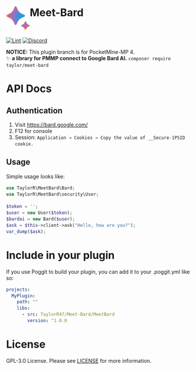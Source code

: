 <h1>Meet-Bard<img src="asset/img/logo.png" height="64" width="64" align="left"></img></h1><br/> 

[![Lint](https://poggit.pmmp.io/ci.shield/TaylorR47/Meet-Bard/Meet-Bard)](https://poggit.pmmp.io/ci/TaylorR47/Meet-Bard/Meet-Bard) 
[![Discord](https://img.shields.io/discord/1100650029573738508.svg?label=&logo=discord&logoColor=ffffff&color=7389D8&labelColor=6A7EC2)](https://discord.gg/yAhsgskaGy) 

**NOTICE:** This plugin branch is for PocketMine-MP 4. <br/> ✨ **a library for PMMP connect to Google Bard AI.** </div>
`composer require taylor/meet-bard`

# API Docs
## Authentication
1. Visit https://bard.google.com/
2. F12 for console
3. Session: `Application → Cookies → Copy the value of __Secure-1PSID cookie.`

## Usage
Simple usage looks like:
```php
use TaylorR\MeetBard\Bard;
use TaylorR\MeetBard\security\User;

$token = '';
$user = new User($token);
$bardai = new Bard($user);
$ask = $this->client->ask("Hello, how are you?");
var_dump($ask);
```

# Include in your plugin
If you use Poggit to build your plugin, you can add it to your .poggit.yml like so:
```yaml
projects:
  MyPlugin:
    path: ""
    libs:
      - src: TaylorR47/Meet-Bard/MeetBard
        version: ^1.0.0
```

# License
GPL-3.0 License. Please see [LICENSE](LICENSE) for more information.
